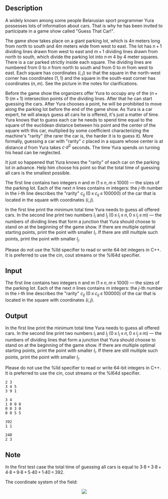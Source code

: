 ## Description

<div><p>A widely known among some people Belarusian sport programmer Yura possesses lots of information about cars. That is why he has been invited to participate in a game show called "Guess That Car!".</p><p>The game show takes place on a giant parking lot, which is <span class="tex-span">4<i>n</i></span> meters long from north to south and <span class="tex-span">4<i>m</i></span> meters wide from west to east. The lot has <span class="tex-span"><i>n</i> + 1</span> dividing lines drawn from west to east and <span class="tex-span"><i>m</i> + 1</span> dividing lines drawn from north to south, which divide the parking lot into <span class="tex-span"><i>n</i>·<i>m</i></span> <span class="tex-span">4</span> by <span class="tex-span">4</span> meter squares. There is a car parked strictly inside each square. The dividing lines are numbered from <span class="tex-span">0</span> to <span class="tex-span"><i>n</i></span> from north to south and from <span class="tex-span">0</span> to <span class="tex-span"><i>m</i></span> from west to east. Each square has coordinates <span class="tex-span">(<i>i</i>, <i>j</i>)</span> so that the square in the north-west corner has coordinates <span class="tex-span">(1, 1)</span> and the square in the south-east corner has coordinates <span class="tex-span">(<i>n</i>, <i>m</i>)</span>. See the picture in the notes for clarifications.</p><p>Before the game show the organizers offer Yura to occupy any of the <span class="tex-span">(<i>n</i> + 1)·(<i>m</i> + 1)</span> intersection points of the dividing lines. After that he can start guessing the cars. After Yura chooses a point, he will be prohibited to move along the parking lot before the end of the game show. As Yura is a car expert, he will always guess all cars he is offered, it's just a matter of time. Yura knows that to guess each car he needs to spend time equal to the square of the euclidean distance between his point and the center of the square with this car, multiplied by some coefficient characterizing the machine's "rarity" (the rarer the car is, the harder it is to guess it). More formally, guessing a car with "rarity" <span class="tex-span"><i>c</i></span> placed in a square whose center is at distance <span class="tex-span"><i>d</i></span> from Yura takes <span class="tex-span"><i>c</i>·<i>d</i><sup class="upper-index">2</sup></span> seconds. The time Yura spends on turning his head can be neglected.</p><p>It just so happened that Yura knows the "rarity" of each car on the parking lot in advance. Help him choose his point so that the total time of guessing all cars is the smallest possible.</p></div><div class="input-specification"><p>The first line contains two integers <span class="tex-span"><i>n</i></span> and <span class="tex-span"><i>m</i></span> <span class="tex-span">(1 ≤ <i>n</i>, <i>m</i> ≤ 1000)</span> — the sizes of the parking lot. Each of the next <span class="tex-span"><i>n</i></span> lines contains <span class="tex-span"><i>m</i></span> integers: the <span class="tex-span"><i>j</i></span>-th number in the <span class="tex-span"><i>i</i></span>-th line describes the "rarity" <span class="tex-span"><i>c</i><sub class="lower-index"><i>ij</i></sub></span> (<span class="tex-span">0 ≤ <i>c</i><sub class="lower-index"><i>ij</i></sub> ≤ 100000</span>) of the car that is located in the square with coordinates <span class="tex-span">(<i>i</i>, <i>j</i>)</span>.</p></div><div class="output-specification"><p>In the first line print the minimum total time Yura needs to guess all offered cars. In the second line print two numbers <span class="tex-span"><i>l</i><sub class="lower-index"><i>i</i></sub></span> and <span class="tex-span"><i>l</i><sub class="lower-index"><i>j</i></sub></span> (<span class="tex-span">0 ≤ <i>l</i><sub class="lower-index"><i>i</i></sub> ≤ <i>n</i>, 0 ≤ <i>l</i><sub class="lower-index"><i>j</i></sub> ≤ <i>m</i></span>) — the numbers of dividing lines that form a junction that Yura should choose to stand on at the beginning of the game show. If there are multiple optimal starting points, print the point with smaller <span class="tex-span"><i>l</i><sub class="lower-index"><i>i</i></sub></span>. If there are still multiple such points, print the point with smaller <span class="tex-span"><i>l</i><sub class="lower-index"><i>j</i></sub></span>.</p><p>Please do not use the <span class="tex-font-style-tt">%lld</span> specifier to read or write 64-bit integers in С++. It is preferred to use the <span class="tex-font-style-tt">cin</span>, <span class="tex-font-style-tt">cout</span> streams or the <span class="tex-font-style-tt">%I64d</span> specifier.</p></div>

## Input

<p>The first line contains two integers <span class="tex-span"><i>n</i></span> and <span class="tex-span"><i>m</i></span> <span class="tex-span">(1 ≤ <i>n</i>, <i>m</i> ≤ 1000)</span> — the sizes of the parking lot. Each of the next <span class="tex-span"><i>n</i></span> lines contains <span class="tex-span"><i>m</i></span> integers: the <span class="tex-span"><i>j</i></span>-th number in the <span class="tex-span"><i>i</i></span>-th line describes the "rarity" <span class="tex-span"><i>c</i><sub class="lower-index"><i>ij</i></sub></span> (<span class="tex-span">0 ≤ <i>c</i><sub class="lower-index"><i>ij</i></sub> ≤ 100000</span>) of the car that is located in the square with coordinates <span class="tex-span">(<i>i</i>, <i>j</i>)</span>.</p>

## Output

<p>In the first line print the minimum total time Yura needs to guess all offered cars. In the second line print two numbers <span class="tex-span"><i>l</i><sub class="lower-index"><i>i</i></sub></span> and <span class="tex-span"><i>l</i><sub class="lower-index"><i>j</i></sub></span> (<span class="tex-span">0 ≤ <i>l</i><sub class="lower-index"><i>i</i></sub> ≤ <i>n</i>, 0 ≤ <i>l</i><sub class="lower-index"><i>j</i></sub> ≤ <i>m</i></span>) — the numbers of dividing lines that form a junction that Yura should choose to stand on at the beginning of the game show. If there are multiple optimal starting points, print the point with smaller <span class="tex-span"><i>l</i><sub class="lower-index"><i>i</i></sub></span>. If there are still multiple such points, print the point with smaller <span class="tex-span"><i>l</i><sub class="lower-index"><i>j</i></sub></span>.</p><p>Please do not use the <span class="tex-font-style-tt">%lld</span> specifier to read or write 64-bit integers in С++. It is preferred to use the <span class="tex-font-style-tt">cin</span>, <span class="tex-font-style-tt">cout</span> streams or the <span class="tex-font-style-tt">%I64d</span> specifier.</p>





```input1
2 3
3 4 5
3 9 1

```




```input2
3 4
1 0 0 0
0 0 3 0
0 0 5 5

```




```output1
392
1 1

```




```output2
240
2 3

```



## Note

<p>In the first test case the total time of guessing all cars is equal to 3·8 + 3·8 + 4·8 + 9·8 + 5·40 + 1·40 = 392.</p><p>The coordinate system of the field: </p><center> <img class="tex-graphics" src="file://bEc3rJMY.png" style="max-width: 100.0%;max-height: 100.0%;"> </center>
